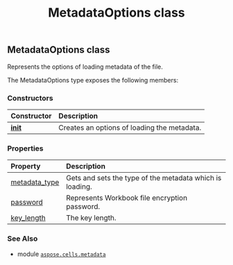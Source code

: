 ﻿---
title: MetadataOptions class
second_title: Aspose.Cells for Python via .NET API References
description: 
type: docs
weight: 10
url: /aspose.cells.metadata/metadataoptions/
is_root: false
---

## MetadataOptions class

Represents the options of loading metadata of the file.



The MetadataOptions type exposes the following members:

### Constructors
| Constructor | Description |
| :- | :- |
| [__init__](/cells/python-net/aspose.cells.metadata/metadataoptions/__init__/#aspose.cells.metadata.MetadataType) | Creates an options of loading the metadata. |


### Properties
| Property | Description |
| :- | :- |
| [metadata_type](/cells/python-net/aspose.cells.metadata/metadataoptions/metadata_type) | Gets and sets the type of the metadata which is loading. |
| [password](/cells/python-net/aspose.cells.metadata/metadataoptions/password) | Represents Workbook file encryption password. |
| [key_length](/cells/python-net/aspose.cells.metadata/metadataoptions/key_length) | The key length. |



### See Also
* module [`aspose.cells.metadata`](..)
